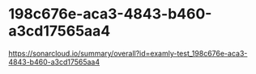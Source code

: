 # 198c676e-aca3-4843-b460-a3cd17565aa4
https://sonarcloud.io/summary/overall?id=examly-test_198c676e-aca3-4843-b460-a3cd17565aa4
